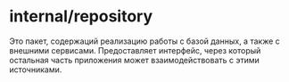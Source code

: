 # internal/repository

Это пакет, содержаций реализацию работы с базой данных, а также с внешними сервисами. Предоставляет интерфейс, через который остальная часть приложения может взаимодействовать с этими источниками.